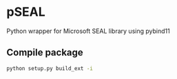 # pSEAL
Python wrapper for Microsoft SEAL library using pybind11

## Compile package
```bash
python setup.py build_ext -i
```
